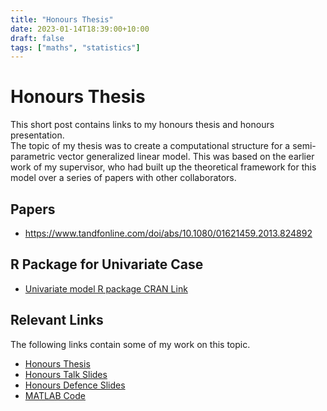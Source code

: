 ```yaml
---
title: "Honours Thesis"
date: 2023-01-14T18:39:00+10:00
draft: false
tags: ["maths", "statistics"]
---
```



# Honours Thesis 

This short post contains links to my honours thesis and honours presentation.  
The topic of my thesis was to create a computational structure for a
semi-parametric vector generalized linear model. This was based on the earlier work of my supervisor, who had built up the theoretical framework for this model
over a series of papers with other collaborators.


## Papers 

- https://www.tandfonline.com/doi/abs/10.1080/01621459.2013.824892

## R Package for Univariate Case 

- [Univariate model R package CRAN Link](https://search.r-project.org/CRAN/refmans/gldrm/html/00Index.html)

## Relevant Links 

The following links contain some of my work on this topic. 

- [Honours Thesis](/honoursthesis.pdf)
- [Honours Talk Slides](/honourstalkslides.pdf)
- [Honours Defence Slides](/honourstalkdefenceslides.pdf)
- [MATLAB Code](https://github.com/gden173/vspglm)



